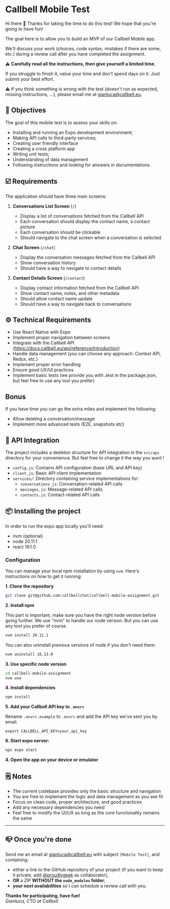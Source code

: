 # Callbell Mobile Test

Hi there 👋 Thanks for taking the time to do this test! We hope that you're going to have fun!

The goal here is to allow you to build an MVP of our Callbell Mobile app.

We'll discuss your work (choices, code syntax, mistakes if there are some, etc.) during a review call after you have completed the assignment.

⚠️ **Carefully read all the instructions, then give yourself a limited time.**

If you struggle to finish it, value your time and don't spend days on it. Just submit your best effort.

⚠️ If you think something is wrong with the test (doesn't run as expected, missing instructions, ...), please email me at [gianluca@callbell.eu](mailto:gianluca@callbell.eu).

## 🚀 Objectives

The goal of this mobile test is to assess your skills on:

- Installing and running an Expo development environment;
- Making API calls to third-party services;
- Creating user friendly interface
- Creating a cross platform app
- Writing unit tests;
- Understanding of data management
- Following instructions and looking for answers in documentations.

## ☑️ Requirements

The application should have three main screens:

1. **Conversations List Screen** (`/`)

   - Display a list of conversations fetched from the Callbell API
   - Each conversation should display the contact name, a contact picture
   - Each conversation should be clickable
   - Should navigate to the chat screen when a conversation is selected

2. **Chat Screen** (`/chat`)

   - Display the conversation messages fetched from the Callbell API
   - Show conversation history
   - Should have a way to navigate to contact details

3. **Contact Details Screen** (`/contact`)
   - Display contact information fetched from the Callbell API
   - Show contact name, notes, and other metadata
   - Should allow contact name update
   - Should have a way to navigate back to conversations

## ⚙️ Technical Requirements

- Use React Native with Expo
- Implement proper navigation between screens
- Integrate with the Callbell API (https://docs.callbell.eu/api/reference/introduction)
- Handle data management (you can choose any approach: Context API, Redux, etc.)
- Implement proper error handling
- Ensure good UX/UI practices
- Implement basic tests (we provide you with Jest in the package.json, but feel free to use any tool you prefer)

## Bonus

If you have time you can go the extra miles and implement the following:

- Allow deleting a conversation/message
- Implement more advanced tests (E2E, snapshots etc)

## 🧰 API Integration

The project includes a skeleton structure for API integration in the `src/api` directory for your convenience. But feel free to change it the way you want !

- `config.js`: Contains API configuration (base URL and API key)
- `client.js`: Basic API client implementation
- `services/`: Directory containing service implementations for:
  - `conversations.js`: Conversation-related API calls
  - `messages.js`: Message-related API calls
  - `contacts.js`: Contact-related API calls

## 📦 Installing the project

In order to run the expo app locally you'll need:

- nvm (optional)
- node 20.11.1
- react 19.1.0

### Configuration

You can manage your local npm installation by using `nvm`. Here's instructions on how to get it running:

**1. Clone the repository**

```bash
git clone git@github.com:callbellchat/callbell-mobile-assignment.git
```

**2. Install npm**

This part is important, make sure you have the right node version before going further. We use "nvm" to handle our node version. But you can use any tool you prefer of course.

```bash
nvm install 20.11.1
```

You can also uninstall previous versions of node if you don't need them:

```bash
nvm uninstall 16.13.0
```

**3. Use specific node version**

```bash
cd callbell-mobile-assignment
nvm use
```

**4. Install dependencies**

```bash
npm install
```

**5. Add your Callbell API key to `.envrc`**

Rename `.envrc.example` to `.envrc` and add the API key we've sent you by email.

```
export CALLBELL_API_KEY=your_api_key
```

**6. Start expo server:**

```bash
npx expo start
```

**4. Open the app on your device or emulator**

## 🗒 Notes

- The current codebase provides only the basic structure and navigation
- You are free to implement the logic and data management as you see fit
- Focus on clean code, proper architecture, and good practices
- Add any necessary dependencies you need
- Feel free to modify the UI/UX as long as the core functionality remains the same

---

## 📪 Once you're done

Send me an email at [gianluca@callbell.eu](mailto:gianluca@callbell.eu) with subject `[Mobile Test]`, and containing:

- either a link to the GitHub repository of your project (if you want to keep it private, add [@proudlygeek](http://github.com/proudlygeek) as collaborator),
- **OR** a ZIP **WITHOUT the `node_modules` folder**;
- **your next availabilities** so I can schedule a review call with you.

**Thanks for participating, have fun!**  
_Gianluca, CTO at Callbell_
